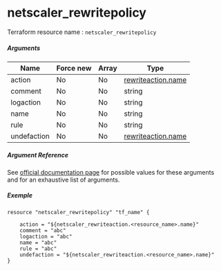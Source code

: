 # netscaler_rewritepolicy

Terraform resource name : ```netscaler_rewritepolicy```

##### Arguments

| Name | Force new | Array | Type |
|----|----|----|----|
|action|No|No|[rewriteaction.name](/doc/resources/rewriteaction.md)|
|comment|No|No|string|
|logaction|No|No|string|
|name|No|No|string|
|rule|No|No|string|
|undefaction|No|No|[rewriteaction.name](/doc/resources/rewriteaction.md)|

##### Argument Reference

See [official documentation page](https://developer-docs.citrix.com/projects/netscaler-nitro-api/en/11.0/configuration/rewrite/rewritepolicy/rewritepolicy/) for possible values for these arguments and for an exhaustive list of arguments.

##### Exemple

```
resource "netscaler_rewritepolicy" "tf_name" {

    action = "${netscaler_rewriteaction.<resource_name>.name}"
    comment = "abc"
    logaction = "abc"
    name = "abc"
    rule = "abc"
    undefaction = "${netscaler_rewriteaction.<resource_name>.name}"
}
```

